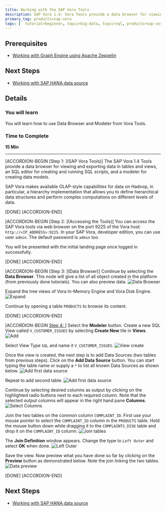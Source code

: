 ```yaml
---
title: Working with the SAP Vora Tools
description: SAP Vora 1.4: Vora Tools provide a data browser for viewing and exporting data in tables and views, an SQL editor for creating and running SQL scripts, and a modeler for creating data models
primary_tag: products>sap-vora
tags: [  tutorial>beginner, topic>big-data, topic>sql, products>sap-vora ]
---
```


## Prerequisites  
 - [Working with Graph Engine using Apache Zeppelin](http://www.sap.com/developer/tutorials/vora-ova-zeppelin4.html)


## Next Steps
 - [Working with SAP HANA data source](https://www.sap.com/developer/tutorials/vora-ova-hana-datasource.html)

## Details
### You will learn  
You will learn how to use Data Browser and Modeler from Vora Tools.

### Time to Complete
**15 Min**

---

[ACCORDION-BEGIN [Step 1: ](SAP Vora Tools)]
The SAP Vora 1.4 Tools provide a data browser for viewing and exporting data in tables and views, an SQL editor for creating and running SQL scripts, and a modeler for creating data models.

SAP Vora makes available OLAP-style capabilities for data on Hadoop, in particular, a hierarchy implementation that allows you to define hierarchical data structures and perform complex computations on different levels of data.

[DONE]
[ACCORDION-END]

[ACCORDION-BEGIN [Step 2: ](Accessing the Tools)]
You can access the SAP Vora tools via web browser on the port 9225 of the Vora host: `http://<IP_ADDRESS>:9225`. In your SAP Vora, developer edition, you can use user `admin`. The default password is `admin` too.

You will be presented with the initial landing page once logged in successfully.

[DONE]
[ACCORDION-END]


[ACCORDION-BEGIN [Step 3: ](Data Browser)]
Continue by selecting the **Data Browser**. This node will give a list of all object created in the platform (from previously done tutorials). You can also preview data.
![Data Browser](vtools_02_14.jpg)

Expand the tree views of Vora In-Memory Engine and Vora Disk Engine.
![Expand](vtools_03_14.jpg)

Continue by opening a table `PRODUCTS` to browse its content.

[DONE]
[ACCORDION-END]

[ACCORDION-BEGIN [Step 4: ](Modeler)]
Select the **Modeler** button. Create a new SQL View called `V_CUSTOMER_ISSUES` by selecting **Create New** tile in **Views**.
![Add](vtools_07_14.jpg)

Select View Type `SQL` and name it `V_CUSTOMER_ISSUES`.
![View create](vtools_08_14.jpg)

Once the view is created, the next step is to add Data Sources (two tables from previous steps). Click on the **Add Data Source** button. You can start typing the table name or supply a `*` to list all known Data Sources as shown below.
![Add first data source](vtools_09_14.jpg)

Repeat to add second table.
![Add first data source](vtools_10_14.jpg)

Continue by selecting desired columns as output by clicking on the highlighted radio buttons next to each required column. Note that the selected output columns will appear in the right hand pane **Columns**.
![Select Columns](vtools_11_14.jpg)

Join the two tables on the common column `COMPLAINT_ID`. First use your mouse pointer to select the `COMPLAINT_ID` column in the `PRODUCTS` table. Hold the mouse button down while dragging it to the `COMPLAINTS_DISK` table and drop it on the `COMPLAINT_ID` column.
![Join tables](vtools_12_14.jpg)

The **Join Definition** window appears. Change the type to `Left Outer` and select **OK** when done.
![Left Outer](vtools_13_14.jpg)

Save the view. Now preview what you have done so far by clicking on the **Preview** button as demonstrated below. Note the join linking the two tables.
![Data preview](vtools_15_14.jpg)

[DONE]
[ACCORDION-END]


## Next Steps
- [Working with SAP HANA data source](https://www.sap.com/developer/tutorials/vora-ova-hana-datasource.html)
